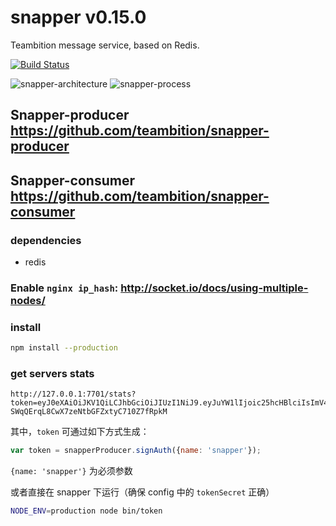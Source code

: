 snapper v0.15.0
====
Teambition message service, based on Redis.

[![Build Status][travis-image]][travis-url]

![snapper-architecture](https://raw.githubusercontent.com/teambition/snapper/master/docs/architecture.png)
![snapper-process](https://raw.githubusercontent.com/teambition/snapper/master/docs/process.png)

## Snapper-producer https://github.com/teambition/snapper-producer
## Snapper-consumer https://github.com/teambition/snapper-consumer

### dependencies

- redis

### Enable `nginx ip_hash`: http://socket.io/docs/using-multiple-nodes/

### install

```bash
npm install --production
```

### get servers stats

```
http://127.0.0.1:7701/stats?token=eyJ0eXAiOiJKV1QiLCJhbGciOiJIUzI1NiJ9.eyJuYW1lIjoic25hcHBlciIsImV4cCI6MTQzMTY3MjMzMX0.juk5pMD-SWqQErqL8CwX7zeNtbGFZxtyC710Z7fRpkM
```
其中，`token` 可通过如下方式生成：

```js
var token = snapperProducer.signAuth({name: 'snapper'});
```
`{name: 'snapper'}` 为必须参数

或者直接在 snapper 下运行（确保 config 中的 `tokenSecret` 正确）

```bash
NODE_ENV=production node bin/token
```

[travis-url]: https://travis-ci.org/teambition/snapper-core
[travis-image]: http://img.shields.io/travis/teambition/snapper-core.svg
